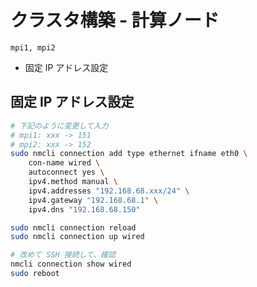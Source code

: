 # クラスタ構築 - 計算ノード
`mpi1, mpi2`

* 固定 IP アドレス設定
## 固定 IP アドレス設定
~~~sh
# 下記のように変更して入力
# mpi1: xxx -> 151
# mpi2: xxx -> 152
sudo nmcli connection add type ethernet ifname eth0 \
    con-name wired \
    autoconnect yes \
    ipv4.method manual \
    ipv4.addresses "192.168.68.xxx/24" \
    ipv4.gateway "192.168.68.1" \
    ipv4.dns "192.168.68.150"

sudo nmcli connection reload
sudo nmcli connection up wired

# 改めて SSH 接続して、確認
nmcli connection show wired
sudo reboot
~~~
